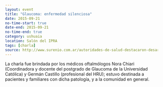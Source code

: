 ```yaml
---
layout: event 
title: "Glaucoma: enfermedad silenciosa"
date: 2015-09-21
no-time-start: true
date-end: 2015-09-21
no-time-end: true
category: ushuaia
location: Salón del IPRA
tags: [charla]
source: http://www.surenio.com.ar/autoridades-de-salud-destacaron-desarrollo-de-charla-sobre-glaucoma/
---
```


La charla fue brindada por los médicos oftalmólogos Nora Chiari (Coordinadora y docente del postgrado de Glaucoma de la Universidad Católica) y Germán Castillo (profesional del HRU); estuvo destinada a pacientes y familiares con dicha patología, y a la comunidad en general.
